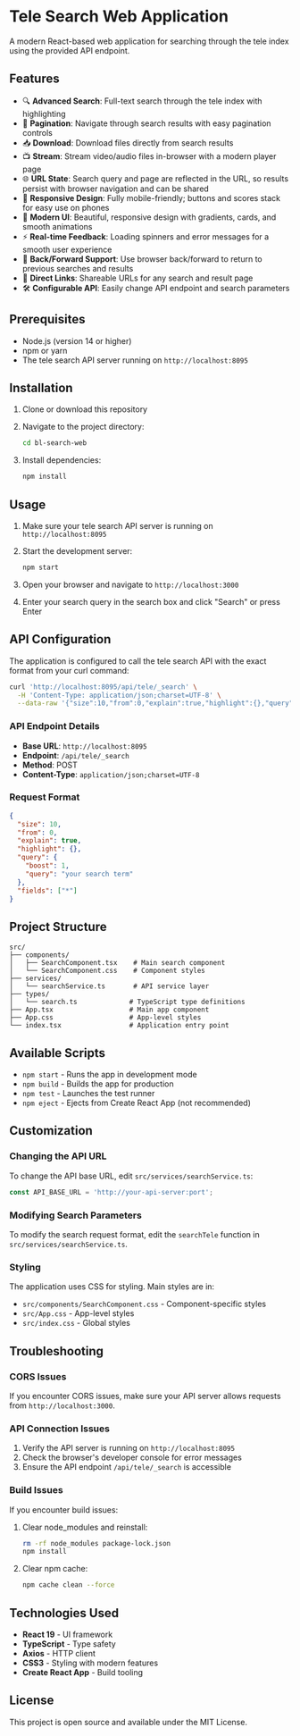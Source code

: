 # Tele Search Web Application

A modern React-based web application for searching through the tele index using the provided API endpoint.

## Features

- 🔍 **Advanced Search**: Full-text search through the tele index with highlighting
- 📄 **Pagination**: Navigate through search results with easy pagination controls
- 📥 **Download**: Download files directly from search results
- 📺 **Stream**: Stream video/audio files in-browser with a modern player page
- 🌐 **URL State**: Search query and page are reflected in the URL, so results persist with browser navigation and can be shared
- 📱 **Responsive Design**: Fully mobile-friendly; buttons and scores stack for easy use on phones
- 🎨 **Modern UI**: Beautiful, responsive design with gradients, cards, and smooth animations
- ⚡ **Real-time Feedback**: Loading spinners and error messages for a smooth user experience
- 🧭 **Back/Forward Support**: Use browser back/forward to return to previous searches and results
- 🔗 **Direct Links**: Shareable URLs for any search and result page
- 🛠️ **Configurable API**: Easily change API endpoint and search parameters

## Prerequisites

- Node.js (version 14 or higher)
- npm or yarn
- The tele search API server running on `http://localhost:8095`

## Installation

1. Clone or download this repository
2. Navigate to the project directory:
   ```bash
   cd bl-search-web
   ```

3. Install dependencies:
   ```bash
   npm install
   ```

## Usage

1. Make sure your tele search API server is running on `http://localhost:8095`

2. Start the development server:
   ```bash
   npm start
   ```

3. Open your browser and navigate to `http://localhost:3000`

4. Enter your search query in the search box and click "Search" or press Enter

## API Configuration

The application is configured to call the tele search API with the exact format from your curl command:

```bash
curl 'http://localhost:8095/api/tele/_search' \
  -H 'Content-Type: application/json;charset=UTF-8' \
  --data-raw '{"size":10,"from":0,"explain":true,"highlight":{},"query":{"boost":1,"query":"your search term"},"fields":["*"]}'
```

### API Endpoint Details

- **Base URL**: `http://localhost:8095`
- **Endpoint**: `/api/tele/_search`
- **Method**: POST
- **Content-Type**: `application/json;charset=UTF-8`

### Request Format

```json
{
  "size": 10,
  "from": 0,
  "explain": true,
  "highlight": {},
  "query": {
    "boost": 1,
    "query": "your search term"
  },
  "fields": ["*"]
}
```

## Project Structure

```
src/
├── components/
│   ├── SearchComponent.tsx    # Main search component
│   └── SearchComponent.css    # Component styles
├── services/
│   └── searchService.ts       # API service layer
├── types/
│   └── search.ts             # TypeScript type definitions
├── App.tsx                   # Main app component
├── App.css                   # App-level styles
└── index.tsx                 # Application entry point
```

## Available Scripts

- `npm start` - Runs the app in development mode
- `npm build` - Builds the app for production
- `npm test` - Launches the test runner
- `npm eject` - Ejects from Create React App (not recommended)

## Customization

### Changing the API URL

To change the API base URL, edit `src/services/searchService.ts`:

```typescript
const API_BASE_URL = 'http://your-api-server:port';
```

### Modifying Search Parameters

To modify the search request format, edit the `searchTele` function in `src/services/searchService.ts`.

### Styling

The application uses CSS for styling. Main styles are in:
- `src/components/SearchComponent.css` - Component-specific styles
- `src/App.css` - App-level styles
- `src/index.css` - Global styles

## Troubleshooting

### CORS Issues

If you encounter CORS issues, make sure your API server allows requests from `http://localhost:3000`.

### API Connection Issues

1. Verify the API server is running on `http://localhost:8095`
2. Check the browser's developer console for error messages
3. Ensure the API endpoint `/api/tele/_search` is accessible

### Build Issues

If you encounter build issues:

1. Clear node_modules and reinstall:
   ```bash
   rm -rf node_modules package-lock.json
   npm install
   ```

2. Clear npm cache:
   ```bash
   npm cache clean --force
   ```

## Technologies Used

- **React 19** - UI framework
- **TypeScript** - Type safety
- **Axios** - HTTP client
- **CSS3** - Styling with modern features
- **Create React App** - Build tooling

## License

This project is open source and available under the MIT License.
